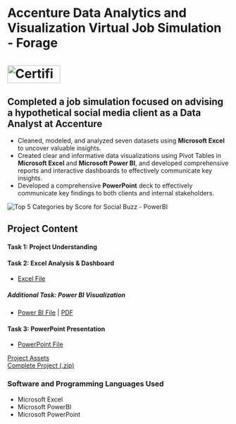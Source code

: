 # Accenture Data Analytics and Visualization Virtual Job Simulation - Forage<br><br> <a href="https://forage-uploads-prod.s3.amazonaws.com/completion-certificates/Accenture%20North%20America/hzmoNKtzvAzXsEqx8_Accenture%20North%20America_TeJAqCY4WoniQCcQL_1723569398915_completion_certificate.pdf"><img src="https://github.com/user-attachments/assets/9215e305-8d11-4a87-9779-fc3488e5ce79" alt="Certificate" width="120" height="40"></a>

## Completed a job simulation focused on advising a hypothetical social media client as a Data Analyst at Accenture
- Cleaned, modeled, and analyzed seven datasets using **Microsoft Excel** to uncover valuable insights.
- Created clear and informative data visualizations using Pivot Tables in **Microsoft Excel** and **Microsoft Power BI**, and developed comprehensive reports and interactive dashboards to effectively communicate key insights.
- Developed a comprehensive **PowerPoint** deck to effectively communicate key findings to both clients and internal stakeholders.

![Top 5 Categories by Score for Social Buzz - PowerBI](https://github.com/user-attachments/assets/f4eca3e3-3082-438a-9b40-e6553c955700)

## Project Content
#### Task 1: Project Understanding
#### Task 2: Excel Analysis & Dashboard
- [Excel File](https://github.com/git-elton-s/Forage-Accenture-Data-Analytics-and-Visualization/blob/main/Task%202%20-%20Top%205%20Categories%20by%20Score%20for%20Social%20Buzz.xlsx)
##### Additional Task: Power BI Visualization
- [Power BI File](https://github.com/git-elton-s/Forage-Accenture-Data-Analytics-and-Visualization/blob/main/Task%202%20-%20Top%205%20Categories%20by%20Score%20for%20Social%20Buzz.pbix) | [PDF](https://github.com/git-elton-s/Forage-Accenture-Data-Analytics-and-Visualization/blob/main/Task%202%20-%20Top%205%20Categories%20by%20Score%20for%20Social%20Buzz.pdf)
#### Task 3: PowerPoint Presentation
- [PowerPoint File](https://github.com/git-elton-s/Forage-Accenture-Data-Analytics-and-Visualization/blob/main/Task%203%20-%20Data%20Analytics%20Presentation.pptx)

[Project Assets](https://github.com/git-elton-s/Forage-Accenture-Data-Analytics-and-Visualization/tree/main/assets) \
[Complete Project (.zip)](https://github.com/git-elton-s/Forage-Accenture-Data-Analytics-and-Visualization/blob/main/%5BForage%5D%20Accenture%20-%20Data%20Analytics%20and%20Visualization.zip)


### Software and Programming Languages Used 
- Microsoft Excel
- Microsoft PowerBI
- Microsoft PowerPoint
